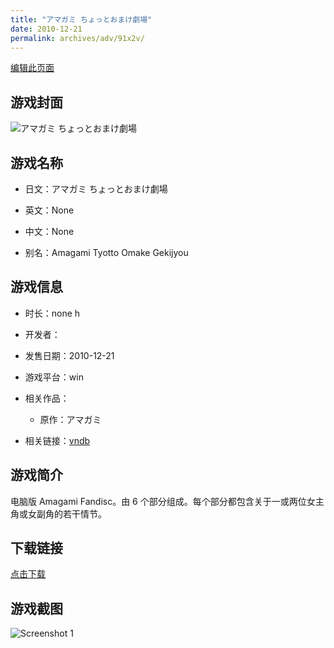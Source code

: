 ```yaml
---
title: "アマガミ ちょっとおまけ劇場"
date: 2010-12-21
permalink: archives/adv/91x2v/
---
```

[编辑此页面](https://github.com/ACG-3/ADV3-source/blob/main/source/_posts/%E3%82%A2%E3%83%9E%E3%82%AC%E3%83%9F%20%E3%81%A1%E3%82%87%E3%81%A3%E3%81%A8%E3%81%8A%E3%81%BE%E3%81%91%E5%8A%87%E5%A0%B4.md)

## 游戏封面

![アマガミ ちょっとおまけ劇場](https://pan.timero.xyz/d/onedrive/img_lib_001/%E3%82%A2%E3%83%9E%E3%82%AC%E3%83%9F%20%E3%81%A1%E3%82%87%E3%81%A3%E3%81%A8%E3%81%8A%E3%81%BE%E3%81%91%E5%8A%87%E5%A0%B4_cover.avif)


## 游戏名称

- 日文：アマガミ ちょっとおまけ劇場
- 英文：None
- 中文：None

- 别名：Amagami Tyotto Omake Gekijyou


## 游戏信息

- 时长：none h
- 开发者：
- 发售日期：2010-12-21
- 游戏平台：win
- 相关作品：
   - 原作：アマガミ

- 相关链接：[vndb](https://vndb.org/v11269)


## 游戏简介

电脑版 Amagami Fandisc。由 6 个部分组成。每个部分都包含关于一或两位女主角或女副角的若干情节。


## 下载链接

[点击下载](https://pan.timero.xyz/onedrive/adv_lib_001/%E3%82%A2%E3%83%9E%E3%82%AC%E3%83%9F%20%E3%81%A1%E3%82%87%E3%81%A3%E3%81%A8%E3%81%8A%E3%81%BE%E3%81%91%E5%8A%87%E5%A0%B4)


## 游戏截图


![Screenshot 1](https://pan.timero.xyz/d/onedrive/img_lib_001/%E3%82%A2%E3%83%9E%E3%82%AC%E3%83%9F%20%E3%81%A1%E3%82%87%E3%81%A3%E3%81%A8%E3%81%8A%E3%81%BE%E3%81%91%E5%8A%87%E5%A0%B4_Screenshot_1.avif)

